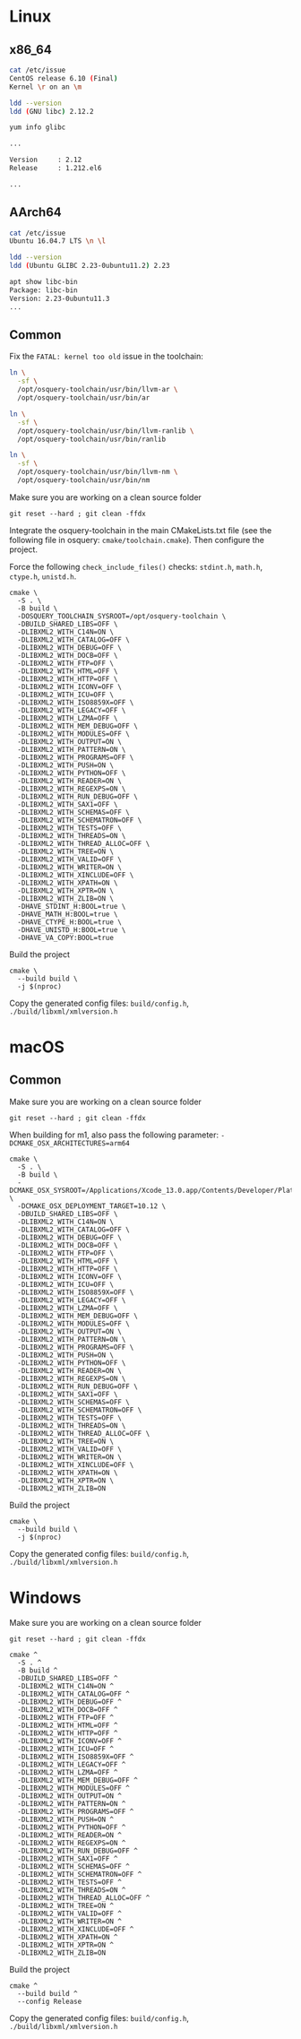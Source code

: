 # Linux

## x86_64

```bash
cat /etc/issue
CentOS release 6.10 (Final)
Kernel \r on an \m
```

```bash
ldd --version
ldd (GNU libc) 2.12.2
```

```bash
yum info glibc

...

Version     : 2.12
Release     : 1.212.el6

...

```

## AArch64

```bash
cat /etc/issue
Ubuntu 16.04.7 LTS \n \l
```

```bash
ldd --version
ldd (Ubuntu GLIBC 2.23-0ubuntu11.2) 2.23
```

```bash
apt show libc-bin
Package: libc-bin
Version: 2.23-0ubuntu11.3
...

```

## Common

Fix the `FATAL: kernel too old` issue in the toolchain:

```bash
ln \
  -sf \
  /opt/osquery-toolchain/usr/bin/llvm-ar \
  /opt/osquery-toolchain/usr/bin/ar

ln \
  -sf \
  /opt/osquery-toolchain/usr/bin/llvm-ranlib \
  /opt/osquery-toolchain/usr/bin/ranlib

ln \
  -sf \
  /opt/osquery-toolchain/usr/bin/llvm-nm \
  /opt/osquery-toolchain/usr/bin/nm
```

Make sure you are working on a clean source folder

```
git reset --hard ; git clean -ffdx
```

Integrate the osquery-toolchain in the main CMakeLists.txt file (see the following file in osquery: `cmake/toolchain.cmake`). Then configure the project.

Force the following `check_include_files()` checks: `stdint.h`, `math.h`, `ctype.h`, `unistd.h`.

```
cmake \
  -S . \
  -B build \
  -DOSQUERY_TOOLCHAIN_SYSROOT=/opt/osquery-toolchain \
  -DBUILD_SHARED_LIBS=OFF \
  -DLIBXML2_WITH_C14N=ON \
  -DLIBXML2_WITH_CATALOG=OFF \
  -DLIBXML2_WITH_DEBUG=OFF \
  -DLIBXML2_WITH_DOCB=OFF \
  -DLIBXML2_WITH_FTP=OFF \
  -DLIBXML2_WITH_HTML=OFF \
  -DLIBXML2_WITH_HTTP=OFF \
  -DLIBXML2_WITH_ICONV=OFF \
  -DLIBXML2_WITH_ICU=OFF \
  -DLIBXML2_WITH_ISO8859X=OFF \
  -DLIBXML2_WITH_LEGACY=OFF \
  -DLIBXML2_WITH_LZMA=OFF \
  -DLIBXML2_WITH_MEM_DEBUG=OFF \
  -DLIBXML2_WITH_MODULES=OFF \
  -DLIBXML2_WITH_OUTPUT=ON \
  -DLIBXML2_WITH_PATTERN=ON \
  -DLIBXML2_WITH_PROGRAMS=OFF \
  -DLIBXML2_WITH_PUSH=ON \
  -DLIBXML2_WITH_PYTHON=OFF \
  -DLIBXML2_WITH_READER=ON \
  -DLIBXML2_WITH_REGEXPS=ON \
  -DLIBXML2_WITH_RUN_DEBUG=OFF \
  -DLIBXML2_WITH_SAX1=OFF \
  -DLIBXML2_WITH_SCHEMAS=OFF \
  -DLIBXML2_WITH_SCHEMATRON=OFF \
  -DLIBXML2_WITH_TESTS=OFF \
  -DLIBXML2_WITH_THREADS=ON \
  -DLIBXML2_WITH_THREAD_ALLOC=OFF \
  -DLIBXML2_WITH_TREE=ON \
  -DLIBXML2_WITH_VALID=OFF \
  -DLIBXML2_WITH_WRITER=ON \
  -DLIBXML2_WITH_XINCLUDE=OFF \
  -DLIBXML2_WITH_XPATH=ON \
  -DLIBXML2_WITH_XPTR=ON \
  -DLIBXML2_WITH_ZLIB=ON \
  -DHAVE_STDINT_H:BOOL=true \
  -DHAVE_MATH_H:BOOL=true \
  -DHAVE_CTYPE_H:BOOL=true \
  -DHAVE_UNISTD_H:BOOL=true \
  -DHAVE_VA_COPY:BOOL=true
```

Build the project

```
cmake \
  --build build \
  -j $(nproc)
```

Copy the generated config files: `build/config.h`, `./build/libxml/xmlversion.h`

# macOS

## Common

Make sure you are working on a clean source folder

```
git reset --hard ; git clean -ffdx
```

When building for m1, also pass the following parameter: `-DCMAKE_OSX_ARCHITECTURES=arm64`

```
cmake \
  -S . \
  -B build \
  -DCMAKE_OSX_SYSROOT=/Applications/Xcode_13.0.app/Contents/Developer/Platforms/MacOSX.platform/Developer/SDKs/MacOSX11.3.sdk \
  -DCMAKE_OSX_DEPLOYMENT_TARGET=10.12 \
  -DBUILD_SHARED_LIBS=OFF \
  -DLIBXML2_WITH_C14N=ON \
  -DLIBXML2_WITH_CATALOG=OFF \
  -DLIBXML2_WITH_DEBUG=OFF \
  -DLIBXML2_WITH_DOCB=OFF \
  -DLIBXML2_WITH_FTP=OFF \
  -DLIBXML2_WITH_HTML=OFF \
  -DLIBXML2_WITH_HTTP=OFF \
  -DLIBXML2_WITH_ICONV=OFF \
  -DLIBXML2_WITH_ICU=OFF \
  -DLIBXML2_WITH_ISO8859X=OFF \
  -DLIBXML2_WITH_LEGACY=OFF \
  -DLIBXML2_WITH_LZMA=OFF \
  -DLIBXML2_WITH_MEM_DEBUG=OFF \
  -DLIBXML2_WITH_MODULES=OFF \
  -DLIBXML2_WITH_OUTPUT=ON \
  -DLIBXML2_WITH_PATTERN=ON \
  -DLIBXML2_WITH_PROGRAMS=OFF \
  -DLIBXML2_WITH_PUSH=ON \
  -DLIBXML2_WITH_PYTHON=OFF \
  -DLIBXML2_WITH_READER=ON \
  -DLIBXML2_WITH_REGEXPS=ON \
  -DLIBXML2_WITH_RUN_DEBUG=OFF \
  -DLIBXML2_WITH_SAX1=OFF \
  -DLIBXML2_WITH_SCHEMAS=OFF \
  -DLIBXML2_WITH_SCHEMATRON=OFF \
  -DLIBXML2_WITH_TESTS=OFF \
  -DLIBXML2_WITH_THREADS=ON \
  -DLIBXML2_WITH_THREAD_ALLOC=OFF \
  -DLIBXML2_WITH_TREE=ON \
  -DLIBXML2_WITH_VALID=OFF \
  -DLIBXML2_WITH_WRITER=ON \
  -DLIBXML2_WITH_XINCLUDE=OFF \
  -DLIBXML2_WITH_XPATH=ON \
  -DLIBXML2_WITH_XPTR=ON \
  -DLIBXML2_WITH_ZLIB=ON
```

Build the project

```
cmake \
  --build build \
  -j $(nproc)
```

Copy the generated config files: `build/config.h`, `./build/libxml/xmlversion.h`

# Windows

Make sure you are working on a clean source folder

```
git reset --hard ; git clean -ffdx
```

```
cmake ^
  -S . ^
  -B build ^
  -DBUILD_SHARED_LIBS=OFF ^
  -DLIBXML2_WITH_C14N=ON ^
  -DLIBXML2_WITH_CATALOG=OFF ^
  -DLIBXML2_WITH_DEBUG=OFF ^
  -DLIBXML2_WITH_DOCB=OFF ^
  -DLIBXML2_WITH_FTP=OFF ^
  -DLIBXML2_WITH_HTML=OFF ^
  -DLIBXML2_WITH_HTTP=OFF ^
  -DLIBXML2_WITH_ICONV=OFF ^
  -DLIBXML2_WITH_ICU=OFF ^
  -DLIBXML2_WITH_ISO8859X=OFF ^
  -DLIBXML2_WITH_LEGACY=OFF ^
  -DLIBXML2_WITH_LZMA=OFF ^
  -DLIBXML2_WITH_MEM_DEBUG=OFF ^
  -DLIBXML2_WITH_MODULES=OFF ^
  -DLIBXML2_WITH_OUTPUT=ON ^
  -DLIBXML2_WITH_PATTERN=ON ^
  -DLIBXML2_WITH_PROGRAMS=OFF ^
  -DLIBXML2_WITH_PUSH=ON ^
  -DLIBXML2_WITH_PYTHON=OFF ^
  -DLIBXML2_WITH_READER=ON ^
  -DLIBXML2_WITH_REGEXPS=ON ^
  -DLIBXML2_WITH_RUN_DEBUG=OFF ^
  -DLIBXML2_WITH_SAX1=OFF ^
  -DLIBXML2_WITH_SCHEMAS=OFF ^
  -DLIBXML2_WITH_SCHEMATRON=OFF ^
  -DLIBXML2_WITH_TESTS=OFF ^
  -DLIBXML2_WITH_THREADS=ON ^
  -DLIBXML2_WITH_THREAD_ALLOC=OFF ^
  -DLIBXML2_WITH_TREE=ON ^
  -DLIBXML2_WITH_VALID=OFF ^
  -DLIBXML2_WITH_WRITER=ON ^
  -DLIBXML2_WITH_XINCLUDE=OFF ^
  -DLIBXML2_WITH_XPATH=ON ^
  -DLIBXML2_WITH_XPTR=ON ^
  -DLIBXML2_WITH_ZLIB=ON
```

Build the project

```
cmake ^
  --build build ^
  --config Release
```

Copy the generated config files: `build/config.h`, `./build/libxml/xmlversion.h`
